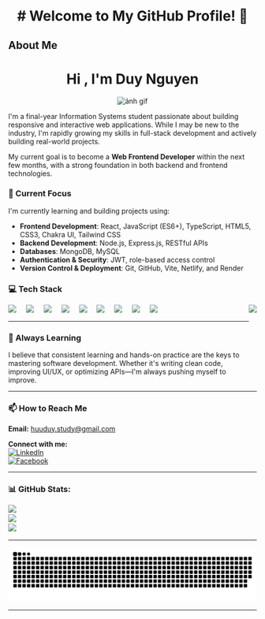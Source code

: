 <html><h1 align="center"># Welcome to My GitHub Profile! 👋</h1></html>

## About Me
<html>
<h1 align="center">Hi , I'm Duy Nguyen</h1></html>
<div align="center">
        <img src="https://i.imgflip.com/4uapcv.mp4" alt="ảnh gif">
    </div>


I'm a final-year Information Systems student passionate about building responsive and interactive web applications. While I may be new to the industry, I'm rapidly growing my skills in full-stack development and actively building real-world projects.

My current goal is to become a **Web Frontend Developer** within the next few months, with a strong foundation in both backend and frontend technologies.

### 🚀 Current Focus

I'm currently learning and building projects using:

- **Frontend Development**: React, JavaScript (ES6+), TypeScript, HTML5, CSS3, Chakra UI, Tailwind CSS  
- **Backend Development**: Node.js, Express.js, RESTful APIs  
- **Databases**: MongoDB, MySQL  
- **Authentication & Security**: JWT, role-based access control  
- **Version Control & Deployment**: Git, GitHub, Vite, Netlify, and Render  

### 💻 Tech Stack

<img align="right" height="150" src="https://media4.giphy.com/media/v1.Y2lkPTc5MGI3NjExb2oxczUxcHdxYngwbWtvbDFqdDQ3dDZkcmhiaWphNXR2MGcxemZyeCZlcD12MV9pbnRlcm5hbF9naWZfYnlfaWQmY3Q9Zw/qZgHBlenHa1zKqy6Zn/giphy.gif" />

<div align="left">
  <img src="https://cdn.jsdelivr.net/gh/devicons/devicon/icons/javascript/javascript-original.svg" height="30" />
  <img width="12" />
  <img src="https://cdn.jsdelivr.net/gh/devicons/devicon/icons/typescript/typescript-original.svg" height="30" />
  <img width="12" />
  <img src="https://cdn.jsdelivr.net/gh/devicons/devicon/icons/react/react-original.svg" height="30" />
  <img width="12" />
  <img src="https://cdn.jsdelivr.net/gh/devicons/devicon/icons/html5/html5-original.svg" height="30" />
  <img width="12" />
  <img src="https://cdn.jsdelivr.net/gh/devicons/devicon/icons/css3/css3-original.svg" height="30" />
  <img width="12" />
  <img src="https://cdn.jsdelivr.net/gh/devicons/devicon/icons/nodejs/nodejs-original.svg" height="30" />
  <img width="12" />
  <img src="https://cdn.jsdelivr.net/gh/devicons/devicon/icons/express/express-original.svg" height="30" />
  <img width="12" />
  <img src="https://cdn.jsdelivr.net/gh/devicons/devicon/icons/mongodb/mongodb-original.svg" height="30" />
  <img width="12" />
  <img src="https://cdn.jsdelivr.net/gh/devicons/devicon/icons/mysql/mysql-original.svg" height="30" />
</div>

---



### 🌱 Always Learning

I believe that consistent learning and hands-on practice are the keys to mastering software development. Whether it's writing clean code, improving UI/UX, or optimizing APIs—I'm always pushing myself to improve.

---

### 📫 How to Reach Me

**Email:** huuduy.study@gmail.com  

**Connect with me:**  
[![LinkedIn](https://img.shields.io/badge/LinkedIn-0077B5?logo=linkedin&logoColor=white&style=for-the-badge)](https://www.linkedin.com/in/huu-duy-3a0a36362/)  
[![Facebook](https://img.shields.io/badge/Facebook-1877F2?logo=facebook&logoColor=white&style=for-the-badge)](https://www.facebook.com/duy.huu.52438174/)

---

### 📊 GitHub Stats:

![](https://github-readme-stats.vercel.app/api?username=huuduy117&theme=radical&hide_border=false&include_all_commits=false&count_private=false)<br/>
![](https://github-readme-streak-stats.herokuapp.com/?user=huuduy117&theme=radical&hide_border=false)<br/>
![](https://github-readme-stats.vercel.app/api/top-langs/?username=huuduy117&theme=radical&hide_border=false&include_all_commits=false&count_private=false&layout=compact)

---

<html>
  <article class="markdown-body entry-content container-lg f5" itemprop="text">
    <themed-picture data-catalyst-inline="true" data-catalyst="">
      <picture>
        <source media="(prefers-color-scheme: dark)" srcset="https://raw.githubusercontent.com/platane/platane/output/github-contribution-grid-snake-dark.svg">
        <source media="(prefers-color-scheme: light)" srcset="https://raw.githubusercontent.com/platane/platane/output/github-contribution-grid-snake.svg">
        <img alt="Github Contribution Grid Snake Animation" src="https://raw.githubusercontent.com/platane/platane/output/github-contribution-grid-snake.svg" style="visibility:visible;max-width:100%;">
      </picture>
    </themed-picture>
  </article>
</html>

---

